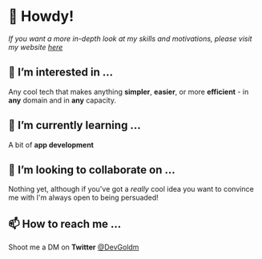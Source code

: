 # 👋 Howdy!

_If you want a more in-depth look at my skills and motivations, please visit my website [here](https://goldm.dev)_

## 👀 I’m interested in ...
Any cool tech that makes anything **simpler**, **easier**, or more **efficient**  - in **any** domain and in **any** capacity.

## 🌱 I’m currently learning ...
A bit of **app development**

## 💞️ I’m looking to collaborate on ...
Nothing yet, although if you've got a _really_ cool idea you want to convince me with I'm always open to being persuaded!

## 📫 How to reach me ...
Shoot me a DM on **Twitter** [@DevGoldm](https://twitter.com/DevGoldm)
